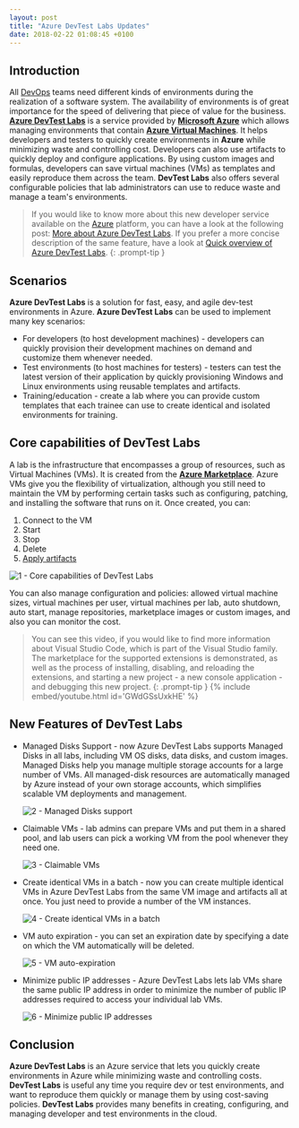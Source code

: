 ```yaml
---
layout: post
title: "Azure DevTest Labs Updates"
date: 2018-02-22 01:08:45 +0100
---
```


## Introduction

All [DevOps](https://mohamedradwan.com/posts/what-is-devops/) teams need different kinds of environments during the realization of a software system. The availability of environments is of great importance for the speed of delivering that piece of value for the business. [**Azure DevTest Labs**](https://mohamedradwan.com/posts/quick-overview-of-azure-devtest-labs/) is a service provided by [**Microsoft Azure**](https://azure.microsoft.com/en-us/) which allows managing environments that contain [**Azure Virtual Machines**](https://docs.microsoft.com/en-us/azure/virtual-machines/). It helps developers and testers to quickly create environments in **Azure** while minimizing waste and controlling cost. Developers can also use artifacts to quickly deploy and configure applications. By using custom images and formulas, developers can save virtual machines (VMs) as templates and easily reproduce them across the team. **DevTest Labs** also offers several configurable policies that lab administrators can use to reduce waste and manage a team's environments.

>If you would like to know more about this new developer service available on the [Azure](https://azure.microsoft.com/en-gb/) platform, you can have a look at the following post: [More about Azure DevTest Labs](https://mohamedradwan.com/posts/more-about-azure-devtest-labs/). If you prefer a more concise description of the same feature, have a look at [Quick overview of Azure DevTest Labs](https://mohamedradwan.com/posts/quick-overview-of-azure-devtest-labs/).
{: .prompt-tip }


## Scenarios

**Azure DevTest Labs** is a solution for fast, easy, and agile dev-test environments in Azure. **Azure DevTest Labs** can be used to implement many key scenarios:

- For developers (to host development machines) - developers can quickly provision their development machines on demand and customize them whenever needed.
- Test environments (to host machines for testers) - testers can test the latest version of their application by quickly provisioning Windows and Linux environments using reusable templates and artifacts.
- Training/education - create a lab where you can provide custom templates that each trainee can use to create identical and isolated environments for training.

## Core capabilities of DevTest Labs

A lab is the infrastructure that encompasses a group of resources, such as Virtual Machines (VMs). It is created from the [**Azure Marketplace**](https://azuremarketplace.microsoft.com/en-us/marketplace/). Azure VMs give you the flexibility of virtualization, although you still need to maintain the VM by performing certain tasks such as configuring, patching, and installing the software that runs on it. Once created, you can:

1. Connect to the VM
2. Start
3. Stop
4. Delete
5. [Apply artifacts](https://mohamedradwan.com/posts/creating-virtual-machines-with-artifacts-in-devtest-labs/)

![1 - Core capabilities of DevTest Labs](https://mohamedradwan.com/posts/azure-devtest-labs-updates/1-core-capabilities-of-devtest-labs/)

You can also manage configuration and policies: allowed virtual machine sizes, virtual machines per user, virtual machines per lab, auto shutdown, auto start, manage repositories, marketplace images or custom images, and also you can monitor the cost.

>You can see this video, if you would like to find more information about Visual Studio Code, which is part of the Visual Studio family. The marketplace for the supported extensions is demonstrated, as well as the process of installing, disabling, and reloading the extensions, and starting a new project - a new console application - and debugging this new project.
{: .prompt-tip }
{% include embed/youtube.html id='GWdGSsUxkHE' %}

## New Features of DevTest Labs

- Managed Disks Support - now Azure DevTest Labs supports Managed Disks in all labs, including VM OS disks, data disks, and custom images. Managed Disks help you manage multiple storage accounts for a large number of VMs. All managed-disk resources are automatically managed by Azure instead of your own storage accounts, which simplifies scalable VM deployments and management.

  ![2 - Managed Disks support](https://mohamedradwan.com/posts/azure-devtest-labs-updates/2-managed-disks-support/)

- Claimable VMs - lab admins can prepare VMs and put them in a shared pool, and lab users can pick a working VM from the pool whenever they need one.

  ![3 - Claimable VMs](https://mohamedradwan.com/posts/azure-devtest-labs-updates/3-claimable-vms/)

- Create identical VMs in a batch - now you can create multiple identical VMs in Azure DevTest Labs from the same VM image and artifacts all at once. You just need to provide a number of the VM instances.

  ![4 - Create identical VMs in a batch](https://mohamedradwan.com/posts/azure-devtest-labs-updates/4-create-identical-vms-in-a-batch/)

- VM auto expiration - you can set an expiration date by specifying a date on which the VM automatically will be deleted.

  ![5 - VM auto-expiration](https://mohamedradwan.com/posts/azure-devtest-labs-updates/5-vm-auto-expiration/)

- Minimize public IP addresses - Azure DevTest Labs lets lab VMs share the same public IP address in order to minimize the number of public IP addresses required to access your individual lab VMs.

  ![6 - Minimize public IP addresses](https://mohamedradwan.com/posts/azure-devtest-labs-updates/6-minimize-piblic-ip-addresses/)

## Conclusion

**Azure DevTest Labs** is an Azure service that lets you quickly create environments in Azure while minimizing waste and controlling costs. **DevTest Labs** is useful any time you require dev or test environments, and want to reproduce them quickly or manage them by using cost-saving policies. **DevTest Labs** provides many benefits in creating, configuring, and managing developer and test environments in the cloud.
